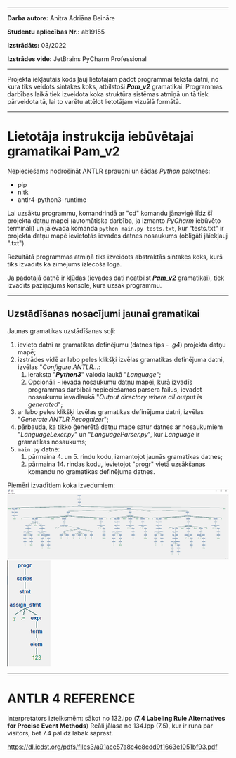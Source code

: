 *********

**Darba autore:** Anitra Adriāna Beināre

**Studentu apliecības Nr.:** ab19155

**Izstrādāts:** 03/2022

**Izstrādes vide:** JetBrains PyCharm Professional

*********

Projektā iekļautais kods ļauj lietotājam padot programmai teksta datni, 
no kura tiks veidots sintakes koks, atbilstoši **_Pam_v2_** gramatikai.
Programmas darbības laikā tiek izveidota koka struktūra sistēmas atmiņā un tā tiek pārveidota tā, 
lai to varētu attēlot lietotājam vizuālā formātā.  


*********

# Lietotāja instrukcija iebūvētajai gramatikai Pam_v2

Nepieciešams nodrošināt ANTLR spraudni un šādas _Python_ pakotnes:
* pip
* nltk
* antlr4-python3-runtime

Lai uzsāktu programmu, komandrindā ar "cd" komandu jānavigē līdz šī projekta 
datņu mapei (automātiska darbība, ja izmanto _PyCharm_ iebūvēto termināli) un jāievada komanda `python main.py tests.txt`, 
kur "tests.txt" ir projekta datņu mapē ievietotās ievades datnes nosaukums (obligāti jāiekļauj ".txt"). 

Rezultātā programmas atmiņā tiks izveidots abstraktās sintakes koks, 
kurš tiks izvadīts kā zīmējums izlecošā logā. 

Ja padotajā datnē ir kļūdas (ievades dati neatbilst **_Pam_v2_** gramatikai), 
tiek izvadīts paziņojums konsolē, kurā uzsāk programmu.

*********

## Uzstādīšanas nosacījumi jaunai gramatikai

Jaunas gramatikas uzstādīšanas soļi:
1) ievieto datni ar gramatikas definējumu (datnes tips - _.g4_) projekta datņu mapē;
2) izstrādes vidē ar labo peles klikšķi izvēlas gramatikas definējuma datni, izvēlas "_Configure ANTLR..._:
   1) ieraksta "**_Python3_**" valoda laukā "_Language_";
   2) Opcionāli - ievada nosaukumu datņu mapei, kurā izvadīs programmas darbībai nepieciešamos parsera failus, ievadot nosaukumu
   ievadlaukā "_Output directory where all output is generated_";
3) ar labo peles klikšķi izvēlas gramatikas definējuma datni, izvēlas "_Generate ANTLR Recognizer_";
4) pārbauda, ka tikko ģenerētā datņu mape satur datnes ar nosaukumiem "_LanguageLexer.py_" un "_LanguageParser.py_", 
   kur _Language_ ir gramatikas nosaukums;
5) `main.py` datnē:
   1) pārmaina 4. un 5. rindu kodu, izmantojot jaunās gramatikas datnes;
   2) pārmaina 14. rindas kodu, ievietojot "progr" vietā uzsākšanas komandu no gramatikas definējuma datnes.

Piemēri izvadītiem koka izvedumiem:
![img.png](img.png)
![img_1.png](img_1.png)

*********

# ANTLR 4 REFERENCE

Interpretators izteiksmēm: sākot no 132.lpp (**7.4 Labeling Rule Alternatives for Precise Event Methods**)
Reāli jālasa no 134.lpp (7.5), kur ir runa par visitors, bet 7.4 palīdz labāk saprast.  

https://dl.icdst.org/pdfs/files3/a91ace57a8c4c8cdd9f1663e1051bf93.pdf